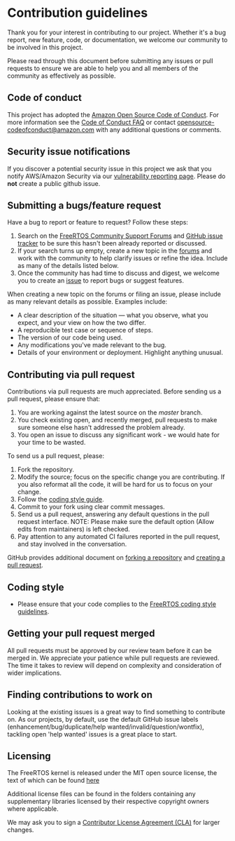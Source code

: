 # Contribution guidelines

Thank you for your interest in contributing to our project. Whether it's a bug
report, new feature, code, or documentation, we welcome our community to be
involved in this project.

Please read through this document before submitting any issues or pull requests
to ensure we are able to help you and all members of the community as
effectively as possible.

## Code of conduct

This project has adopted the
[Amazon Open Source Code of Conduct](https://aws.github.io/code-of-conduct). For
more information see the
[Code of Conduct FAQ](https://aws.github.io/code-of-conduct-faq) or contact
opensource-codeofconduct@amazon.com with any additional questions or comments.

## Security issue notifications

If you discover a potential security issue in this project we ask that you
notify AWS/Amazon Security via our
[vulnerability reporting page](http://aws.amazon.com/security/vulnerability-reporting/).
Please do **not** create a public github issue.

## Submitting a bugs/feature request

Have a bug to report or feature to request? Follow these steps:

1. Search on the
   [FreeRTOS Community Support Forums](https://forums.freertos.org/) and
   [GitHub issue tracker](https://github.com/FreeRTOS/FreeRTOS/issues?utf8=%E2%9C%93&q=is%3Aissue)
   to be sure this hasn't been already reported or discussed.
2. If your search turns up empty, create a new topic in the
   [forums](https://forums.freertos.org/) and work with the community to help
   clarify issues or refine the idea. Include as many of the details listed
   below.
3. Once the community has had time to discuss and digest, we welcome you to
   create an [issue](https://github.com/FreeRTOS/FreeRTOS/issues) to report bugs
   or suggest features.

When creating a new topic on the forums or filing an issue, please include as
many relevant details as possible. Examples include:

-   A clear description of the situation — what you observe, what you expect,
    and your view on how the two differ.
-   A reproducible test case or sequence of steps.
-   The version of our code being used.
-   Any modifications you've made relevant to the bug.
-   Details of your environment or deployment. Highlight anything unusual.

## Contributing via pull request

Contributions via pull requests are much appreciated. Before sending us a pull
request, please ensure that:

1. You are working against the latest source on the _master_ branch.
2. You check existing open, and recently merged, pull requests to make sure
   someone else hasn't addressed the problem already.
3. You open an issue to discuss any significant work - we would hate for your
   time to be wasted.

To send us a pull request, please:

1. Fork the repository.
2. Modify the source; focus on the specific change you are contributing. If you
   also reformat all the code, it will be hard for us to focus on your change.
3. Follow the
   [coding style guide](https://www.freertos.org/FreeRTOS-Coding-Standard-and-Style-Guide.html).
4. Commit to your fork using clear commit messages.
5. Send us a pull request, answering any default questions in the pull request
   interface. NOTE: Please make sure the default option (Allow edits from
   maintainers) is left checked.
6. Pay attention to any automated CI failures reported in the pull request, and
   stay involved in the conversation.

GitHub provides additional document on
[forking a repository](https://help.github.com/articles/fork-a-repo/) and
[creating a pull request](https://help.github.com/articles/creating-a-pull-request/).

## Coding style

-   Please ensure that your code complies to the
    [FreeRTOS coding style guidelines](https://www.freertos.org/FreeRTOS-Coding-Standard-and-Style-Guide.html).

## Getting your pull request merged

All pull requests must be approved by our review team before it can be merged
in. We appreciate your patience while pull requests are reviewed. The time it
takes to review will depend on complexity and consideration of wider
implications.

## Finding contributions to work on

Looking at the existing issues is a great way to find something to contribute
on. As our projects, by default, use the default GitHub issue labels
(enhancement/bug/duplicate/help wanted/invalid/question/wontfix), tackling open
'help wanted' issues is a great place to start.

## Licensing

The FreeRTOS kernel is released under the MIT open source license, the text of
which can be found
[here](https://github.com/FreeRTOS/FreeRTOS/blob/master/FreeRTOS/License/license.txt)

Additional license files can be found in the folders containing any
supplementary libraries licensed by their respective copyright owners where
applicable.

We may ask you to sign a
[Contributor License Agreement (CLA)](http://en.wikipedia.org/wiki/Contributor_License_Agreement)
for larger changes.
